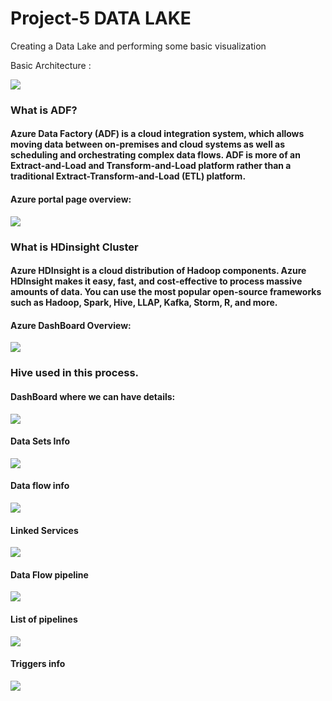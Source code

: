 # Project-5 DATA LAKE

Creating a Data Lake and performing some basic visualization 

Basic Architecture :

![](info_screenshots/tes.png)

### What is ADF?
#### Azure Data Factory (ADF) is a cloud integration system, which allows moving data between on-premises and cloud systems as well as scheduling and orchestrating complex data flows. ADF is more of an Extract-and-Load and Transform-and-Load platform rather than a traditional Extract-Transform-and-Load (ETL) platform.

#### Azure portal page overview:
![](info_screenshots/overview.png)

### What is HDinsight Cluster
#### Azure HDInsight is a cloud distribution of Hadoop components. Azure HDInsight makes it easy, fast, and cost-effective to process massive amounts of data. You can use the most popular open-source frameworks such as Hadoop, Spark, Hive, LLAP, Kafka, Storm, R, and more.

#### Azure DashBoard Overview:
![](info_screenshots/Dashboard_overview.png)
### Hive used in this process.

#### DashBoard where we can have details:
![](info_screenshots/dashboard.png)

#### Data Sets Info
![](info_screenshots/ds_list.png)

#### Data flow info
![](info_screenshots/df_list.png)

#### Linked Services 
![](info_screenshots/ls.png)

#### Data Flow pipeline
![](info_screenshots/df_pl.png)

#### List of pipelines

![](info_screenshots/pl_list.png)

#### Triggers info
![](info_screenshots/tr.png)
